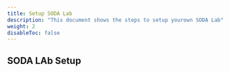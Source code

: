```yaml
---
title: Setup SODA Lab
description: "This document shows the steps to setup yourown SODA Lab"
weight: 2
disableToc: false
---
```


## SODA LAb Setup